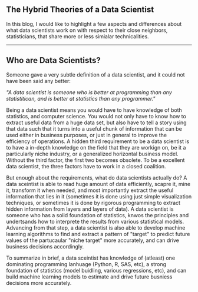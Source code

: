 ## The Hybrid Theories of a Data Scientist

In this blog, I would like to highlight a few aspects and differences about what data scientists work on with respect to their close neighbors, statisticians, that share more or less simialar technicalities.

---

## Who are Data Scientists?

Someone gave a very subtle definition of a data scientist, and it could not have been said any better:  

*"A data scientist is someone who is better at programming than any statistitican, and is better at statistics than any programmer."*

Being a data scientist means you would have to have knowledge of both statistics, and computer science. You would not only have to know how to extract useful data from a huge data set, but also have to tell a story using that data such that it turns into a useful chunk of information that can be used either in business purposes, or just in general to improve the efficiency of operations. 
A hidden third requirement to be a data scientist is to have a in-depth knowledge on the field that they are workign on, be it a particularly niche industry, or a generalized horizontal business model. Without the third factor, the first two becomes obsolete. To be a excellent data scientist, the three factors have to work in a closed coalition.

But enough about the requirements, what do data scientists actually do? 
A data sceintist is able to read huge amount of data efficiently, scapre it, mine it, transform it when needed, and most importantly extract the useful information that lies in it (sometimes it is done using just simple visualization techniques, or sometimes it is done by rigorous programming to extract hidden information from layers and layers of data). A data scientist is someone who has a solid foundation of statistics, knwos the principles and undertsands how to interprete the results from various statistical models. Advancing from that step, a data scientist is also able to develop machine learning algorithms to find and extract a pattern of "target" to predict future values of the partucaular "niche target" more accurately, and can drive business decisions accordingly.

To summarize in brief, a data sceintist has knowledge of (atleast) one dominating programming lanhuage (Python, R, SAS, etc), a strong foundation of statistics (model buidling, various regressions, etc), and can build machine learning models to estimate and drive future busniess decisions more accurately.
